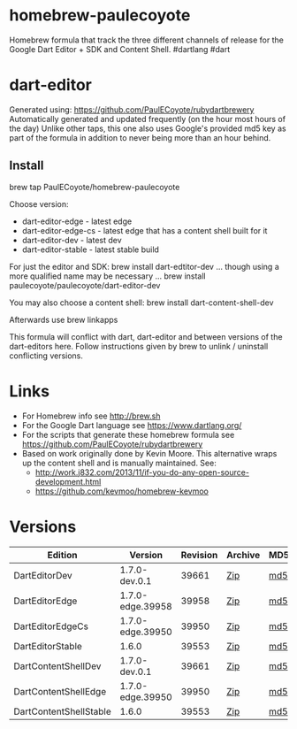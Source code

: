 homebrew-paulecoyote
====================

Homebrew formula that track the three different channels of release for the Google Dart Editor + SDK and Content Shell.  #dartlang #dart

dart-editor
===========

Generated using: https://github.com/PaulECoyote/rubydartbrewery
Automatically generated and updated frequently (on the hour most hours of the day)
Unlike other taps, this one also uses Google's provided md5 key as part of the formula in addition to never being more than an hour behind.

Install
-------
brew tap PaulECoyote/homebrew-paulecoyote

Choose version:
* dart-editor-edge - latest edge
* dart-editor-edge-cs - latest edge that has a content shell built for it
* dart-editor-dev - latest dev
* dart-editor-stable - latest stable build

For just the editor and SDK:
brew install dart-edtitor-dev
... though using a more qualified name may be necessary ...
brew install paulecoyote/paulecoyote/dart-editor-dev

You may also choose a content shell:
brew install dart-content-shell-dev

Afterwards use 
brew linkapps

This formula will conflict with dart, dart-editor and between versions of the dart-editors here.  Follow instructions given by brew to unlink / uninstall conflicting versions.

Links
=====
* For Homebrew info see http://brew.sh
* For the Google Dart language see https://www.dartlang.org/
* For the scripts that generate these homebrew formula see https://github.com/PaulECoyote/rubydartbrewery
* Based on work originally done by Kevin Moore. This alternative wraps up the content shell and is manually maintained.  See: 
    * http://work.j832.com/2013/11/if-you-do-any-open-source-development.html
    * https://github.com/kevmoo/homebrew-kevmoo

Versions
========
| Edition | Version | Revision | Archive | MD5 | Notes |
| ------- | ------- | -------- | ------- | --- | ----- |
| DartEditorDev | 1.7.0-dev.0.1 | 39661 | [Zip](https://storage.googleapis.com/dart-archive/channels/dev/release/39661/editor/darteditor-macos-x64.zip) | [md5](https://storage.googleapis.com/dart-archive/channels/dev/release/39661/editor/darteditor-macos-x64.zip.md5sum) | [Changes](https://storage.googleapis.com/dart-archive/channels/dev/release/latest/changelog.html) |
| DartEditorEdge | 1.7.0-edge.39958 | 39958 | [Zip](https://storage.googleapis.com/dart-archive/channels/be/raw/39958/editor/darteditor-macos-x64.zip) | [md5](https://storage.googleapis.com/dart-archive/channels/be/raw/39958/editor/darteditor-macos-x64.zip.md5sum) | - |
| DartEditorEdgeCs | 1.7.0-edge.39950 | 39950 | [Zip](https://storage.googleapis.com/dart-archive/channels/be/raw/39950/editor/darteditor-macos-x64.zip) | [md5](https://storage.googleapis.com/dart-archive/channels/be/raw/39950/editor/darteditor-macos-x64.zip.md5sum) | - |
| DartEditorStable | 1.6.0 | 39553 | [Zip](https://storage.googleapis.com/dart-archive/channels/stable/release/39553/editor/darteditor-macos-x64.zip) | [md5](https://storage.googleapis.com/dart-archive/channels/stable/release/39553/editor/darteditor-macos-x64.zip.md5sum) | [Changes](https://storage.googleapis.com/dart-archive/channels/stable/release/latest/changelog.html) |
| DartContentShellDev | 1.7.0-dev.0.1 | 39661 | [Zip](https://storage.googleapis.com/dart-archive/channels/dev/release/39661/dartium/content_shell-macos-ia32-release.zip) | [md5](https://storage.googleapis.com/dart-archive/channels/dev/release/39661/dartium/content_shell-macos-ia32-release.zip.md5sum) | - |
| DartContentShellEdge | 1.7.0-edge.39950 | 39950 | [Zip](https://storage.googleapis.com/dart-archive/channels/be/raw/39950/dartium/content_shell-macos-ia32-release.zip) | [md5](https://storage.googleapis.com/dart-archive/channels/be/raw/39950/dartium/content_shell-macos-ia32-release.zip.md5sum) | - |
| DartContentShellStable | 1.6.0 | 39553 | [Zip](https://storage.googleapis.com/dart-archive/channels/stable/release/39553/dartium/content_shell-macos-ia32-release.zip) | [md5](https://storage.googleapis.com/dart-archive/channels/stable/release/39553/dartium/content_shell-macos-ia32-release.zip.md5sum) | - |
